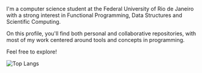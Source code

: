 I'm a computer science student at the Federal University of Rio de
Janeiro with a strong interest in Functional Programming, Data
Structures and Scientific Computing.

<!---
Currently, I'm working on a scientific research project based on the
book Structure and Interpretation of Computer Programs. Through this,
I've deepened my understanding of core programming concepts and
paradigms.
--->

On this profile, you'll find both personal and collaborative
repositories, with most of my work centered around tools and concepts
in programming.

Feel free to explore! 

![Top Langs](https://github-readme-stats.vercel.app/api/top-langs/?username=joaovictorlopezpereira&theme=dark&langs_count=10&layout=compact)
